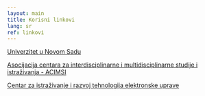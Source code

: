 ```yaml
---
layout: main
title: Korisni linkovi
lang: sr
ref: linkovi
---
```


[Univerzitet u Novom Sadu](http://www.uns.ac.rs)

[Asocijacija centara za interdisciplinarne i multidisciplinarne studije i istraživanja - ACIMSI](http://www.uns.ac.rs/index.php/univerzitet/c-unscentri/acimsi/acimsi)

[Centar za istraživanje i razvoj tehnologija elektronske uprave](http://www.uns.ac.rs/index.php/instituti-2/acimsi-1/centar-tehnologije)
